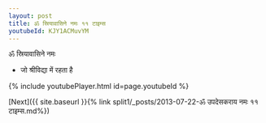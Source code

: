```yaml
---
layout: post
title: ॐ स्रियावासिने नमः ११ टाइम्स
youtubeId: KJY1ACMuvYM
---
```

 
 
 ॐ स्रियावासिने नमः  
 
 -  जो श्रीविद्या में रहता है 
 
  
 
  
 
 
 
 
 
 


{% include youtubePlayer.html id=page.youtubeId %}
 
[Next]({{ site.baseurl }}{% link  split1/_posts/2013-07-22-ॐ उपदेसकराय नमः ११ टाइम्स.md%})
 
